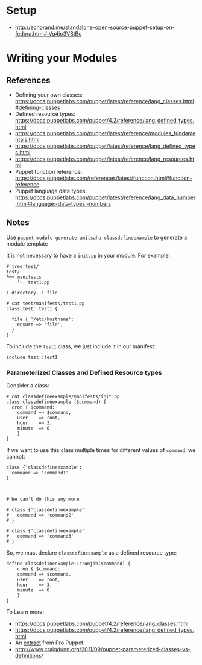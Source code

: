 # Setup

- http://echorand.me/standalone-open-source-puppet-setup-on-fedora.html#.Vg4jo3VStBc

# Writing your Modules

## References

- Defining your own classes: https://docs.puppetlabs.com/puppet/latest/reference/lang_classes.html#defining-classes
- Defined resource types: https://docs.puppetlabs.com/puppet/4.2/reference/lang_defined_types.html
- https://docs.puppetlabs.com/puppet/latest/reference/modules_fundamentals.html
- https://docs.puppetlabs.com/puppet/latest/reference/lang_defined_types.html
- https://docs.puppetlabs.com/puppet/latest/reference/lang_resources.html
- Puppet function reference: https://docs.puppetlabs.com/references/latest/function.html#function-reference
- Puppet language data types: https://docs.puppetlabs.com/puppet/latest/reference/lang_data_number.html#language:-data-types:-numbers


## Notes


Use ``puppet module generate amitsaha-classdefineexample`` to generate a module template


It is not necessary to have a ``init.pp`` in your module. For example:

```
# tree test/
test/
└── manifests
    └── test1.pp

1 directory, 1 file

```
```
# cat test/manifests/test1.pp 
class test::test1 {

  file { '/etc/hostname': 
    ensure => 'file',    
  }
}
```

To include the ``test1`` class, we just include it in our manifest: 
```
include test::test1
```


### Parameterized Classes and Defined Resource types

Consider a class:

```
# cat classdefineexample/manifests/init.pp 
class classdefineexample ($command) {
  cron { $command:
    command => $command,
    user    => root,
    hour    => 3,
    minute  => 0
    }
}
```

If we want to use this class multiple times for different values of ``command``, we cannot:

```
class {'classdefineexample':
  command => 'command1'
}



# We can't do this any more

# class {'classdefineexample':
#   command => 'command2'
# }

# class {'classdefineexample':
#   command => 'command3'
# }

```

So, we must declare ``classdefineexample`` as a defined resource type:

```
define classdefineexample::cronjob($command) {
    cron { $command:
    command => $command,
    user    => root,
    hour    => 3,
    minute  => 0
    }
}

```

To Learn more:

- https://docs.puppetlabs.com/puppet/4.2/reference/lang_classes.html
- https://docs.puppetlabs.com/puppet/4.2/reference/lang_defined_types.html
- An [extract](https://books.google.com.au/books?id=VfBZAgAAQBAJ&pg=PA64&lpg=PA64&dq=puppet+class+singleton&source=bl&ots=S0IBWpnlg-&sig=-fl_hBgIe-shuSE39IDJ9QE1QlA&hl=en&sa=X&ved=0CE0Q6AEwCGoVChMI1dyj0LysyAIVxrqUCh3TAAkO#v=onepage&q=puppet%20class%20singleton&f=false) from Pro Puppet.
- http://www.craigdunn.org/2011/09/puppet-parameterized-classes-vs-definitions/



